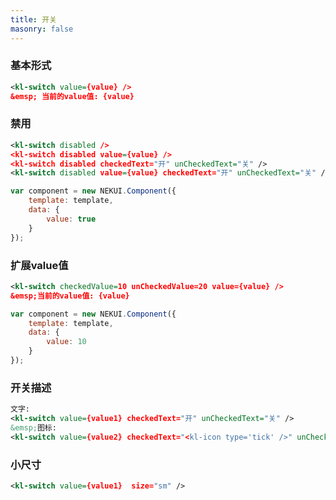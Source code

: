 ```yaml
---
title: 开关
masonry: false
---
```


<!-- demo_start -->
### 基本形式
<div class="m-example"></div>

```xml
<kl-switch value={value} />
&emsp; 当前的value值: {value}
```
<!-- demo_end -->

<!-- demo_start -->
### 禁用
<div class="m-example"></div>

```xml
<kl-switch disabled />
<kl-switch disabled value={value} />
<kl-switch disabled checkedText="开" unCheckedText="关" />
<kl-switch disabled value={value} checkedText="开" unCheckedText="关" />
```

```javascript
var component = new NEKUI.Component({
    template: template,
    data: {
        value: true
    }
});
```
<!-- demo_end -->

<!-- demo_start -->
### 扩展value值
<div class="m-example"></div>

```xml
<kl-switch checkedValue=10 unCheckedValue=20 value={value} />
&emsp;当前的value值: {value}
```

```javascript
var component = new NEKUI.Component({
    template: template,
    data: {
        value: 10
    }
});
```
<!-- demo_end -->

<!-- demo_start -->
### 开关描述
<div class="m-example"></div>

```xml
文字:
<kl-switch value={value1} checkedText="开" unCheckedText="关" />
&emsp;图标:
<kl-switch value={value2} checkedText="<kl-icon type='tick' />" unCheckedText="<kl-icon type='cross' />" />
```
<!-- demo_end -->

<!-- demo_start -->
### 小尺寸
<div class="m-example"></div>

```xml
<kl-switch value={value1}  size="sm" />
```
<!-- demo_end -->
